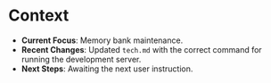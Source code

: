 # Context

*   **Current Focus**: Memory bank maintenance.
*   **Recent Changes**: Updated `tech.md` with the correct command for running the development server.
*   **Next Steps**: Awaiting the next user instruction.